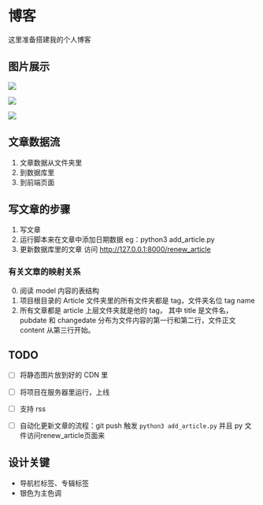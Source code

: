 # 博客
这里准备搭建我的个人博客

## 图片展示
![](https://cloud.githubusercontent.com/assets/8455579/9835395/89daff1c-5a1b-11e5-89ab-162d2445f952.png)

![](https://cloud.githubusercontent.com/assets/8455579/9835391/740e3262-5a1b-11e5-83c9-d3d657cab562.gif)

![](http://7xkpdt.com1.z0.glb.clouddn.com/15-8-4/25566477.jpg?attname=&e=1442212641&token=B7AYfxUfqmERZ1et2qdFSOajI17arpp4gDUn1NdV:X81WNhZpZZ8R-_jjOxelUIu3nGM)

## 文章数据流
1. 文章数据从文件夹里
2. 到数据库里
3. 到前端页面

## 写文章的步骤
1. 写文章
2. 运行脚本来在文章中添加日期数据 eg：python3 add_article.py
3. 更新数据库里的文章 访问 http://127.0.0.1:8000/renew_article

### 有关文章的映射关系
0. 阅读 model 内容的表结构
1. 项目根目录的 Article 文件夹里的所有文件夹都是 tag，文件夹名位 tag name
2. 所有文章都是 article 上层文件夹就是他的 tag， 其中 title 是文件名， pubdate 和 changedate 分布为文件内容的第一行和第二行，文件正文 content 从第三行开始。

## TODO
- [ ] 将静态图片放到好的 CDN 里
- [ ] 将项目在服务器里运行，上线
- [ ] 支持 rss
- [ ] 自动化更新文章的流程：git push 触发 `python3 add_article.py` 并且 py 文件访问renew_article页面来


## 设计关键
- 导航栏标签、专辑标签
- 银色为主色调
